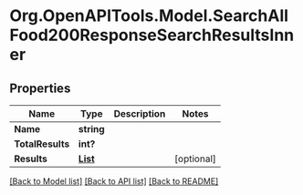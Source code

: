 # Org.OpenAPITools.Model.SearchAllFood200ResponseSearchResultsInner

## Properties

Name | Type | Description | Notes
------------ | ------------- | ------------- | -------------
**Name** | **string** |  | 
**TotalResults** | **int?** |  | 
**Results** | [**List<SearchAllFood200ResponseSearchResultsInnerResultsInner>**](SearchAllFood200ResponseSearchResultsInnerResultsInner.md) |  | [optional] 

[[Back to Model list]](../README.md#documentation-for-models) [[Back to API list]](../README.md#documentation-for-api-endpoints) [[Back to README]](../README.md)

